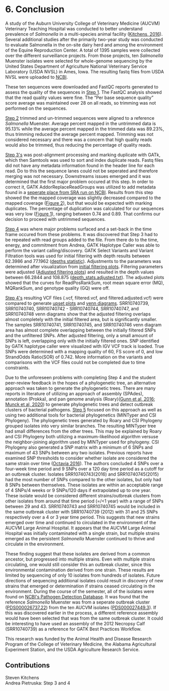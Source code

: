 # 6. Conclusion

A study of the Auburn University College of Veterinary Medicine (AUCVM) Veterinary Teaching Hospital was conducted to better understand prevalence of _Salmonella_ in a multi-species animal facility ([Kitchens, 2016](https://etd.auburn.edu/bitstream/handle/10415/5456/Steven%20Kitchens%20Thesis.pdf?sequence=2&isAllowed=y)). Several additional studies after the primarily two-year study was conducted to evaluate Salmonella in the on-site dairy herd and among the environment of the Equine Reproduction Center. A total of 1395 samples were collected over the different surveillance projects. From those projects, ten _Salmonella_ Muenster isolates were selected for whole-genome sequencing by the United States Department of Agriculture National Veterinary Service Laboratory (USDA NVSL) in Ames, Iowa. The resulting fastq files from USDA NVSL were uploaded to [NCBI](https://www.ncbi.nlm.nih.gov/Traces/study/?acc=SRP201758&o=acc_s%3Aa).

These ten sequences were downloaded and FastQC reports generated to assess the quality of the sequences in [Step 1](https://github.com/AUBioInformatics22/Salmonella-Project/tree/main/1%20-%20Initial%20Quality%20Assessment%20of%20Raw%20NGS%20Data). The FastQC analysis showed that the read quality values were fine. The “Per base sequence quality” score average was maintained over 28 on all reads, so trimming was not performed on the sequences.

[Step 2](https://github.com/AUBioInformatics22/Salmonella-Project/tree/main/2%20-%20Alignment%20of%20Sequence%20Reads%20to%20Referenc%20Genome_) trimmed and un-trimmed sequences were aligned to a reference _Salmonella_ Muenster. Average percent mapped in the untrimmed data is 95.13% while the average percent mapped in the trimmed data was 89.23%, thus trimming reduced the average percent mapped. Trimming was not considered necessary and there was a concern that high quality reads would also be trimmed, thus reducing the percentage of quality reads.

[Step 3's](https://github.com/AUBioInformatics22/Salmonella-Project/tree/main/3%20-%20Post-alignment%20processing) was post-alignment processing and marking duplicate with GATk, which then Samtools was used to sort and index duplicate reads. Fastq files did not have any metadata information found in the header line for each read. Do to this the sequence lanes could not be seperated and therefore merging was not necessary. Downstreams issues emerged and it was determined that the first major problem occured at this step. In order to correct it, GATK AddorReplaceReadGroups was utilized to add metadata found in a [seperate place from SRA run on NCBI](https://github.com/AUBioInformatics22/Salmonella-Project/blob/main/3%20-%20Post-alignment%20processing/Guide%20to%20finding%20metadata.pdf). Results from this step showed the the mapped coverage was slightly decreased compared to the mapped coverage ([Figure 2](https://github.com/AUBioInformatics22/Salmonella-Project/blob/main/3%20-%20Post-alignment%20processing/graphs/Coverage.png)), but that would be expected with marking duplicates. The percentage of duplication was calculated for our sequences was very low ([Figure 1](https://github.com/AUBioInformatics22/Salmonella-Project/blob/main/3%20-%20Post-alignment%20processing/graphs/Percent%20Duplication.png)), ranging between 0.74 and 0.89. That confirms our decision to proceed with untrimmed sequences.

[Step 4](https://github.com/AUBioInformatics22/Salmonella-Project/tree/main/4%20-%20Variant%20Discovery) was where major problems surfaced and a set-back in the time frame occured from these problems. It was discovered that Step 3 had to be repeated with read groups added to the file. From there do to the time, energy, and commitment from Andrea, GATK Haplotype Caller was able to perform the variant calling/discovery. GATK Select Variants and Variant Filtration tools was used for initial filtering with depth results between 62.3986 and 77.1962 ([depths statistic](https://github.com/AUBioInformatics22/Salmonella-Project/blob/main/4%20-%20Variant%20Discovery/depth_stats.txt)). Adjustments to the parameters was determined after visualization from [initial filtering plots](https://github.com/AUBioInformatics22/Salmonella-Project/tree/main/4%20-%20Variant%20Discovery/Initial%20filtering%20plots). Filtering parameters were adjusted ([Adjusted filtering plots](https://github.com/AUBioInformatics22/Salmonella-Project/tree/main/4%20-%20Variant%20Discovery/Adjusted%20filtering%20plots)) and resulted in the depth values between 66.2844 and 108.875 ([depth_stats.adjusted.txt](https://github.com/AUBioInformatics22/Salmonella-Project/blob/main/4%20-%20Variant%20Discovery/depth_stats.adjusted.txt)). The adjusted plots showed that the curves for ReadPosRankSum, root mean square error (MQ), MQRankSum, and genotype quality (GQ) were off.

[Step 4's](https://github.com/AUBioInformatics22/Salmonella-Project/tree/main/4%20-%20Variant%20Discovery) resulting VCF files (.vcf, filtered.vcf, and filtered.adjusted.vcf) were compared to generate [upset plots](https://github.com/AUBioInformatics22/Salmonella-Project/tree/main/4%20-%20Variant%20Discovery/Upset%20plots) and [venn diagrams](https://github.com/AUBioInformatics22/Salmonella-Project/tree/main/4%20-%20Variant%20Discovery/Venn%20diagrams). SRR10740739, SRR10740740, SRR10740742 - SRR10740744, SRR10740747, and SRR10740748 venn diagrams show that the adjusted filtering overlaps almost completely with the initial filtered area, but is significantly smaller. The samples SRR10740741, SRR10740745, and SRR10740746 venn diagram area has almost complete overlapping between the initially filtered SNPs and the unfiltered SNPs. After adjusted filtering, only a small amount of SNPs is left, overlapping only with the initially filtered ones. SNP identified by GATK haplotype caller were visualized with IGV VCF track is loaded. True SNPs were determined with a mapping quality of 60, FS score of 0, and low StrandOdds Ratio(SOR) of 0.742. More information on the variants and comparisons with the VCF files could not be completed due to time constraints.

Due to the unforeseen problems with completing Step 4 and the student peer-review feedback in the hopes of a phylogenetic tree, an alternative approach was taken to generate the phylogenetic trees. There are many reports in literature of utilizing an approach of assembly (SPAdes), annotation (Prokka), and pan genome analysis (Roary)([Gunn et al, 2016](https://www.frontiersin.org/articles/10.3389/fmicb.2016.01664/full); [Munck et al, 2020](https://www.nature.com/articles/s41597-020-0417-7)) to generate phylogenetic trees and detect outbreak clusters of bacterial pathogens. [Step 5](https://github.com/AUBioInformatics22/Salmonella-Project/tree/main/5%20-%20Data%20Analysis%20for%20Peer%20Review) focused on this approach as well as using two additional tools for bacterial phylogenetics (MINTyper and CSI Phylogeny). The phylogenetic trees generated by Roary and CSI Phylogeny grouped isolates into very similar branches. The resulting MINTyper tree had small differences from the other trees. This may be explained by Roary and CSI Phylogeny both utilizing a maximum-likelihood algorithm versuse the neighbor-joining algorithm used by MINTyper used for phylogeny. CSI Phylogeny also generated a SNP matrix with a minimum of 6 SNPs and maximum of 43 SNPs between any two isolates. Previous reports have examined SNP thresholds to consider whether isolate are considered the same strain over time ([Octavia 2016](https://journals.asm.org/doi/full/10.1128/JCM.03235-14)). The authors concluded 4 SNPs over a four-week time period and 9 SNPs over a 120 day time period as a cutoff for an outbreak cluster. Isolates SRR10740743(2016) and SRR10740745(2015) had the most number of SNPs compared to the other isolates, but only had 8 SNPs between themselves. These isolates are within an acceptable range of 4 SNPs/4 weeks or 9 SNPs/120 days if extrapolated up to one year. These isolate would be considered different strains/outbreak clusters from 
other isolates from around that time period (=/<1 year) with a range of SNPs between 29 and 43. SRR10740743 and SRR10740745 would be included in the same outbreak cluster with SRR10740739 (2012) with 31 and 25 SNPs respectively over a 4 or 3 year time period. This suggests that new strains emerged over time and continued to circulated in the environment of the AUCVM Large Animal Hospital. It appears that the AUCVM Large Animal Hospital was initially contaminated with a single strain, but multiple strains emerged as the persistent _Salmonella_ Muenster continued to thrive and circulate in the environment.

These finding suggest that these isolates are derived from a common ancestor, but progressed into multiple strains. Even with multiple strains circulating, one would still consider this an outbreak cluster, since this environmental contamination derived from one strain. These results are limited by sequencing of only 10 isolates from hundreds of isolates. Future directions of sequencing additional isolates could result in discovery of new strains that emerged or determination if strains ceased circulating in the environment. During the course of the semester, all of the isolates were found on [NCBI's Pathogen Detection Database](https://www.ncbi.nlm.nih.gov/pathogens/). It was found that the reference _Salmonella_ Muenster was from a seperate outbreak cluster ([PDS000026737.22](https://www.ncbi.nlm.nih.gov/Structure/tree/#!/tree/Salmonella/PDG000000002.2433/PDS000026737.22)) from the ten AUCVM isolates ([PDS000027449.3](https://www.ncbi.nlm.nih.gov/Structure/tree/#!/tree/Salmonella/PDG000000002.2433/PDS000027449.3)). If this was discovered earlier in the process, a different reference assembly would have been selected that was from the same outbreak cluster. It could be interesting to have used an assembly of the 2012 Necropsy Calf (SRR10740739) as a reference for GATK Best Practices Workflow.

This research was funded by the Animal Health and Disease Research Program of the College of Veterinary Medicine, the Alabama Agricultural Experiment Station, and the USDA Agriculture Research Service. </br>

## Contributions
Steven Kitchens </br>
Andrea Pietruska: Step 3 and 4
